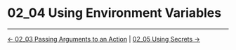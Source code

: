 # 02_04 Using Environment Variables

<!-- FooterStart -->
---
[← 02_03 Passing Arguments to an Action](../02_03_passing_arguments_to_an_action/README.md) | [02_05 Using Secrets →](../02_05_using_secrets/README.md)
<!-- FooterEnd -->
